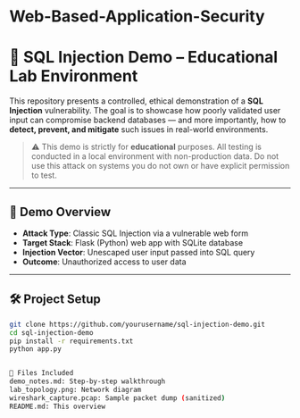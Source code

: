 # Web-Based-Application-Security


# 🧨 SQL Injection Demo – Educational Lab Environment

This repository presents a controlled, ethical demonstration of a **SQL Injection** vulnerability. The goal is to showcase how poorly validated user input can compromise backend databases — and more importantly, how to **detect, prevent, and mitigate** such issues in real-world environments.

> ⚠️ This demo is strictly for **educational** purposes. All testing is conducted in a local environment with non-production data. Do not use this attack on systems you do not own or have explicit permission to test.

---

## 🧪 Demo Overview

- **Attack Type**: Classic SQL Injection via a vulnerable web form
- **Target Stack**: Flask (Python) web app with SQLite database
- **Injection Vector**: Unescaped user input passed into SQL query
- **Outcome**: Unauthorized access to user data

---

## 🛠 Project Setup

```bash
git clone https://github.com/yourusername/sql-injection-demo.git
cd sql-injection-demo
pip install -r requirements.txt
python app.py


📁 Files Included
demo_notes.md: Step-by-step walkthrough
lab_topology.png: Network diagram
wireshark_capture.pcap: Sample packet dump (sanitized)
README.md: This overview
